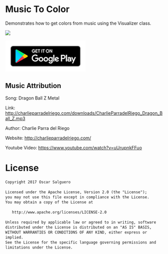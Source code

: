 # Music To Color

Demonstrates how to get colors from music using the Visualizer class.

<img src="media/music-to-color.gif" width=270>

[![Get it on Google Play](media/google-play-badge.png)](https://play.google.com/store/apps/details?id=com.oscarsalguero.musictocolor)


## Music Attribution

Song: Dragon Ball Z Metal

Link: http://charlieparradelriego.com/downloads/CharlieParradelRiego_Dragon_Ball_Z.mp3

Author: Charlie Parra del Riego

Website: http://charlieparradelriego.com/

Youtube Video: https://www.youtube.com/watch?v=uUrupnkFFuo


License
=======

    Copyright 2017 Oscar Salguero

    Licensed under the Apache License, Version 2.0 (the "License");
    you may not use this file except in compliance with the License.
    You may obtain a copy of the License at

       http://www.apache.org/licenses/LICENSE-2.0

    Unless required by applicable law or agreed to in writing, software
    distributed under the License is distributed on an "AS IS" BASIS,
    WITHOUT WARRANTIES OR CONDITIONS OF ANY KIND, either express or implied.
    See the License for the specific language governing permissions and
    limitations under the License.



